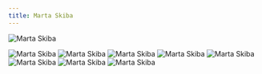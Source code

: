 ```yaml
---
title: Marta Skiba
---
```


![Marta Skiba](assets/img/members/member-12/img1.jpg)

<p class="blurb">

</p>

![Marta Skiba](/assets/img/members/member-12/img2.jpg)
![Marta Skiba](/assets/img/members/member-12/img3.jpg)
![Marta Skiba](/assets/img/members/member-12/img4.jpg)
![Marta Skiba](/assets/img/members/member-12/img5.jpg)
![Marta Skiba](/assets/img/members/member-12/img6.jpg)
![Marta Skiba](/assets/img/members/member-12/img7.jpg)
![Marta Skiba](/assets/img/members/member-12/img8.jpg)
![Marta Skiba](/assets/img/members/member-12/img9.jpg)

